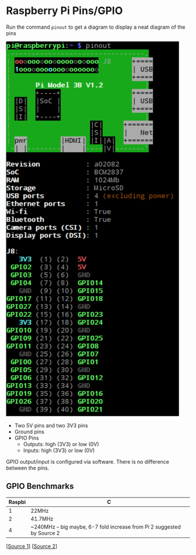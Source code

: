 # Raspberry Pi Pins/GPIO

Run the command `pinout` to get a diagram to display a neat diagram of the pins

![Raspberry Pi Pins Diagramm](./pinout.png)

- Two 5V pins and two 3V3 pins
- Ground pins
- GPIO Pins
  - Outputs: high (3V3) or low (0V)
  - Inputs: high (3V3) or low (0V)

GPIO output/input is configured via software. There is no difference between the pins.

## GPIO Benchmarks
| Raspbi | C                                                                      |
| ------ | ---------------------------------------------------------------------- |
| 1      | 22MHz                                                                  |
| 2      | 41.7MHz                                                                |
| 4      | ~240MHz – big maybe, 6-7 fold increase from Pi 2 suggested by Source 2 |

[[Source 1](https://codeandlife.com/2012/07/03/benchmarking-raspberry-pi-gpio-speed/)]
[[Source 2](https://medium.com/@ghalfacree/benchmarking-the-raspberry-pi-4-73e5afbcd54b)]
